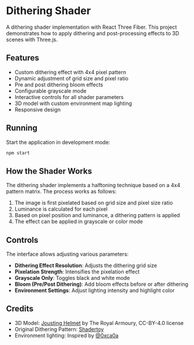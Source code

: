 # Dithering Shader

A dithering shader implementation with React Three Fiber. This project demonstrates how to apply dithering and post-processing effects to 3D scenes with Three.js.

## Features

- Custom dithering effect with 4x4 pixel pattern
- Dynamic adjustment of grid size and pixel ratio
- Pre and post dithering bloom effects
- Configurable grayscale mode
- Interactive controls for all shader parameters
- 3D model with custom environment map lighting
- Responsive design

## Running

Start the application in development mode:

```bash
npm start
```

## How the Shader Works

The dithering shader implements a halftoning technique based on a 4x4 pattern matrix.
The process works as follows:

1. The image is first pixelated based on grid size and pixel size ratio
2. Luminance is calculated for each pixel
3. Based on pixel position and luminance, a dithering pattern is applied
4. The effect can be applied in grayscale or color mode

## Controls

The interface allows adjusting various parameters:

- **Dithering Effect Resolution**: Adjusts the dithering grid size
- **Pixelation Strength**: Intensifies the pixelation effect
- **Grayscale Only**: Toggles black and white mode
- **Bloom (Pre/Post Dithering)**: Add bloom effects before or after dithering
- **Environment Settings**: Adjust lighting intensity and highlight color

## Credits

- 3D Model: [Jousting Helmet](https://sketchfab.com/3d-models/jousting-helmet-a4eea31d9d9441af9434a7da5ae46b54) by The Royal Armoury, CC-BY-4.0 license
- Original Dithering Pattern: [Shadertoy](https://www.shadertoy.com/view/ltSSzW)
- Environment lighting: Inspired by [@0xca0a](https://x.com/0xca0a/status/1857444050707640651)